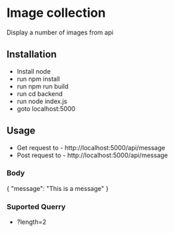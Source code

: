 # Image collection
Display a number of images from api

## Installation 

* Install node
* run npm install
* run npm run build
* run cd backend
* run node index.js
* goto localhost:5000


## Usage

* Get request to - http://localhost:5000/api/message
* Post request to - http://localhost:5000/api/message

### Body
{
    "message": "This is a message"
}

### Suported Querry

* ?length=2